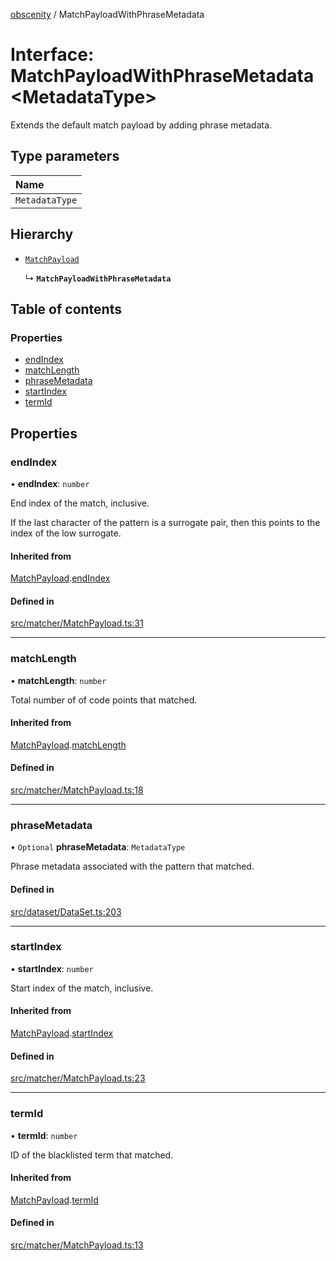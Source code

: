 [obscenity](../README.md) / MatchPayloadWithPhraseMetadata

# Interface: MatchPayloadWithPhraseMetadata<MetadataType\>

Extends the default match payload by adding phrase metadata.

## Type parameters

| Name |
| :------ |
| `MetadataType` |

## Hierarchy

- [`MatchPayload`](MatchPayload.md)

  ↳ **`MatchPayloadWithPhraseMetadata`**

## Table of contents

### Properties

- [endIndex](MatchPayloadWithPhraseMetadata.md#endindex)
- [matchLength](MatchPayloadWithPhraseMetadata.md#matchlength)
- [phraseMetadata](MatchPayloadWithPhraseMetadata.md#phrasemetadata)
- [startIndex](MatchPayloadWithPhraseMetadata.md#startindex)
- [termId](MatchPayloadWithPhraseMetadata.md#termid)

## Properties

### endIndex

• **endIndex**: `number`

End index of the match, inclusive.

If the last character of the pattern is a surrogate pair,
then this points to the index of the low surrogate.

#### Inherited from

[MatchPayload](MatchPayload.md).[endIndex](MatchPayload.md#endindex)

#### Defined in

[src/matcher/MatchPayload.ts:31](https://github.com/jo3-l/obscenity/blob/6156277/src/matcher/MatchPayload.ts#L31)

___

### matchLength

• **matchLength**: `number`

Total number of of code points that matched.

#### Inherited from

[MatchPayload](MatchPayload.md).[matchLength](MatchPayload.md#matchlength)

#### Defined in

[src/matcher/MatchPayload.ts:18](https://github.com/jo3-l/obscenity/blob/6156277/src/matcher/MatchPayload.ts#L18)

___

### phraseMetadata

• `Optional` **phraseMetadata**: `MetadataType`

Phrase metadata associated with the pattern that matched.

#### Defined in

[src/dataset/DataSet.ts:203](https://github.com/jo3-l/obscenity/blob/6156277/src/dataset/DataSet.ts#L203)

___

### startIndex

• **startIndex**: `number`

Start index of the match, inclusive.

#### Inherited from

[MatchPayload](MatchPayload.md).[startIndex](MatchPayload.md#startindex)

#### Defined in

[src/matcher/MatchPayload.ts:23](https://github.com/jo3-l/obscenity/blob/6156277/src/matcher/MatchPayload.ts#L23)

___

### termId

• **termId**: `number`

ID of the blacklisted term that matched.

#### Inherited from

[MatchPayload](MatchPayload.md).[termId](MatchPayload.md#termid)

#### Defined in

[src/matcher/MatchPayload.ts:13](https://github.com/jo3-l/obscenity/blob/6156277/src/matcher/MatchPayload.ts#L13)
